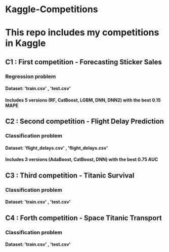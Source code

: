 # Kaggle-Competitions
# This repo includes my competitions in Kaggle


## C1 : First competition - Forecasting Sticker Sales
### Regression problem
#### Dataset: 'train.csv' , 'test.csv'
#### Includes 5 versions (RF, CatBoost, LGBM, DNN, DNN2) with the best 0.15 MAPE


## C2 : Second competition - Flight Delay Prediction
### Classification problem
#### Dataset: 'flight_delays.csv' , 'flight_delays.csv'
#### Includes 3 versions (AdaBoost, CatBoost, DNN) with the best 0.75 AUC

## C3 : Third competition - Titanic Survival
### Classification problem
#### Dataset: 'train.csv' , 'test.csv'

## C4 : Forth competition - Space Titanic Transport
### Classification problem
#### Dataset: 'train.csv' , 'test.csv'
